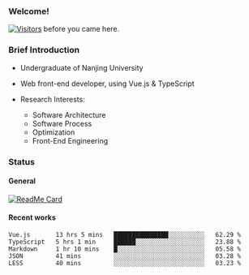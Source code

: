 ### Welcome!

[![Visitors](https://visitor-badge.laobi.icu/badge?page_id=HermitSun.HermitSun)]() before you came here.

### Brief Introduction

- Undergraduate of Nanjing University

- Web front-end developer, using Vue.js & TypeScript

- Research Interests: 
  - Software Architecture
  - Software Process
  - Optimization
  - Front-End Engineering

### Status

#### General

[![ReadMe Card](https://github-readme-stats.hermitsun.vercel.app/api?username=HermitSun&count_private=true&show_icons=true)]()

#### Recent works

<!--START_SECTION:waka-->
```text
Vue.js       13 hrs 5 mins   ███████████████░░░░░░░░░░   62.29 % 
TypeScript   5 hrs 1 min     ██████░░░░░░░░░░░░░░░░░░░   23.88 % 
Markdown     1 hr 10 mins    █░░░░░░░░░░░░░░░░░░░░░░░░   05.58 % 
JSON         41 mins         ░░░░░░░░░░░░░░░░░░░░░░░░░   03.28 % 
LESS         40 mins         ░░░░░░░░░░░░░░░░░░░░░░░░░   03.23 %
```
<!--END_SECTION:waka-->
